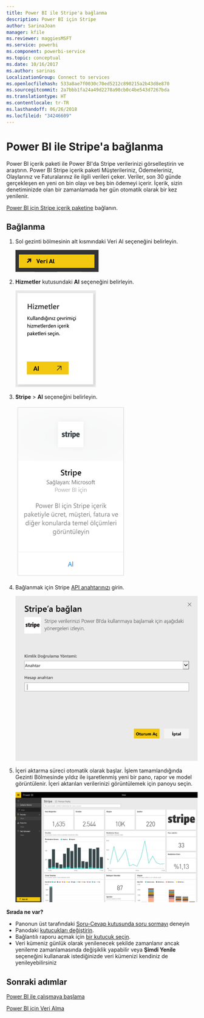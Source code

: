 ```yaml
---
title: Power BI ile Stripe'a bağlanma
description: Power BI için Stripe
author: SarinaJoan
manager: kfile
ms.reviewer: maggiesMSFT
ms.service: powerbi
ms.component: powerbi-service
ms.topic: conceptual
ms.date: 10/16/2017
ms.author: sarinas
LocalizationGroup: Connect to services
ms.openlocfilehash: 533a8ae7f0030c70ed5212c890215a2b43d8e870
ms.sourcegitcommit: 2a7bbb1fa24a49d2278a90cb0c4be543d7267bda
ms.translationtype: HT
ms.contentlocale: tr-TR
ms.lasthandoff: 06/26/2018
ms.locfileid: "34246609"
---
```

# <a name="connect-to-stripe-with-power-bi"></a>Power BI ile Stripe'a bağlanma
Power BI içerik paketi ile Power BI'da Stripe verilerinizi görselleştirin ve araştırın. Power BI Stripe içerik paketi Müşterileriniz, Ödemeleriniz, Olaylarınız ve Faturalarınız ile ilgili verileri çeker. Veriler, son 30 günde gerçekleşen en yeni on bin olayı ve beş bin ödemeyi içerir. İçerik, sizin denetiminizde olan bir zamanlamada her gün otomatik olarak bir kez yenilenir. 

[Power BI için Stripe içerik paketine](https://app.powerbi.com/getdata/services/stripe) bağlanın.

## <a name="how-to-connect"></a>Bağlanma
1. Sol gezinti bölmesinin alt kısmındaki Veri Al seçeneğini belirleyin.  
   
    ![](media/service-connect-to-stripe/getdata.png)
2. **Hizmetler** kutusundaki **Al** seçeneğini belirleyin.  
   
    ![](media/service-connect-to-stripe/services.png)  
3. **Stripe** &gt; **Al** seçeneğini belirleyin.  
   
    ![](media/service-connect-to-stripe/stripe.png)  
4. Bağlanmak için Stripe [API anahtarınızı](https://dashboard.stripe.com/account/apikeys) girin.  
   
    ![](media/service-connect-to-stripe/creds.png)
5. İçeri aktarma süreci otomatik olarak başlar. İşlem tamamlandığında Gezinti Bölmesinde yıldız ile işaretlenmiş yeni bir pano, rapor ve model görüntülenir. İçeri aktarılan verilerinizi görüntülemek için panoyu seçin.
   
    ![](media/service-connect-to-stripe/dashboard.png)

**Sırada ne var?**

* Panonun üst tarafındaki [Soru-Cevap kutusunda soru sormayı](power-bi-q-and-a.md) deneyin
* Panodaki [kutucukları değiştirin](service-dashboard-edit-tile.md).
* Bağlantılı raporu açmak için [bir kutucuk seçin](service-dashboard-tiles.md).
* Veri kümeniz günlük olarak yenilenecek şekilde zamanlanır ancak yenileme zamanlamasında değişiklik yapabilir veya **Şimdi Yenile** seçeneğini kullanarak istediğinizde veri kümenizi kendiniz de yenileyebilirsiniz

## <a name="next-steps"></a>Sonraki adımlar
[Power BI ile çalışmaya başlama](service-get-started.md)

[Power BI için Veri Alma](service-get-data.md)


